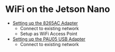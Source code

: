 # WiFi on the Jetson Nano

* [Setting up the 8265AC Adapter](8265ac/README.md)
	* Connect to existing network
	* Setup as WiFi Access Point
* [Setting up the PAU05 USB Adapter](pau05/README.md)
	* Connect to existing network 